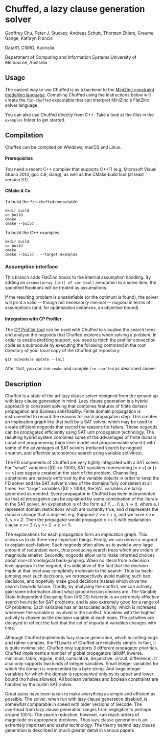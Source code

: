 # Chuffed, a lazy clause generation solver 

Geoffrey Chu, Peter J. Stuckey, Andreas Schutt, Thorsten Ehlers, Graeme Gange, Kathryn Francis

Data61, CSIRO, Australia

Department of Computing and Information Systems
University of Melbourne, Australia

## Usage

The easiest way to use Chuffed is as a backend to the [MiniZinc constraint modelling language](http://www.minizinc.org). Compiling Chuffed using the
instructions below will create the `fzn-chuffed` executable that can interpret
MiniZinc's FlatZinc solver language.

You can also use Chuffed directly from C++. Take a look at the files in the
`examples` folder to get started.

## Compilation

Chuffed can be compiled on Windows, macOS and Linux.

#### Prerequisites

You need a recent C++
compiler that supports C++11 (e.g. Microsoft Visual Studio 2013, gcc 4.8, clang), as well as the CMake build tool (at least version 3.1).

#### CMake & Co

To build the `fzn-chuffed` executable:

    mkdir build
    cd build
    cmake ..
    cmake --build .

To build the C++ examples:

    mkdir build
    cd build
    cmake ..
    cmake --build . --target examples

### Assumption interface
This branch adds FlatZinc hooks to the internal assumption handling. By adding an
`assume(array [int] of var bool)` annotation to a solve item, the specified Booleans
will be treated as assumptions.

If the resulting problem is unsatisfiable (or the optimum is found), the solver will
print a valid -- though not necessarily minimal -- nogood in terms of assumptions
(and, for optimization instances, an objective bound).

#### Integration with CP Profiler

The [CP Profiler tool](https://github.com/cp-profiler) can be used with Chuffed
to visualise the search trees and analyse the nogoods that Chuffed explores
when solving a problem. In order to enable profiling support, you need to fetch the profiler connection code as a submodule by executing the following command
in the root directory of your local copy of the Chuffed git repository:

    git submodule update --init

After that, you can run `cmake` and compile `fzn-chuffed` as described above.

## Description

Chuffed is a state of the art lazy clause solver designed from the ground up
with lazy clause generation in mind. Lazy clause generation is a hybrid
approach to constraint solving that combines features of finite domain
propagation and Boolean satisfiability. Finite domain propagation is
instrumented to record the reasons for each propagation step. This creates an
implication graph like that built by a SAT solver, which may be used to create
efficient nogoods that record the reasons for failure. These nogoods can be
propagated efficiently using SAT unit propagation technology. The resulting
hybrid system combines some of the advantages of finite domain constraint
programming (high level model and programmable search) with some of the
advantages of SAT solvers (reduced search by nogood creation, and effective
autonomous search using variable activities).

The FD components of Chuffed are very tightly integrated with a SAT solver. For
"small" variables (|D| <= 1000), SAT variables representing [x = v] or [x >= v]
are eagerly created at the start of the problem. Channelling constraints are
natively enforced by the variable objects in order to keep the FD solver and
the SAT solver's view of the domains fully consistent at all times. For "large"
variables (|D| > 1000), the SAT variables are lazily generated as needed. Every
propagator in Chuffed has been instrumented so that all propagation can be
explained by some combination of the literals in the SAT solver. An explanation
is of the form a_1 /\ ... /\ a_n -> d, where a_i represent domain restrictions
which are currently true, and d represents the domain change that is implied.
e.g. Suppose z >= x + y, and we have x >= 3, y >= 2. Then the propagator would
propagate x >= 5 with explanation clause x >= 3 /\ y >= 2 -> z >= 5.

The explanations for each propagation form an implication graph. This allows us
to do three very important things. Firstly, we can derive a nogood to explain
each failure. Such nogoods often allow us to avoid a very large amount of
redundant work, thus producing search trees which are orders of magnitude
smaller. Secondly, nogoods allow us to make informed choices about
non-chronological back-jumping. When no literal from a decision level appears
in the nogood, it is indicative of the fact that the decision made at that
level was completely irrelevant to the search. Thus by back-jumping over such
decisions, we retrospectively avoid making such bad decisions, and hopefully
make good decisions instead which drive the search towards failure. Thirdly, by
analysing the conflict, we can actively gain some information about what good
decision choices are. The Variable State Independent Decaying Sum (VSIDS)
heuristic is an extremely effective search heuristic for SAT problems, and is
also extremely good for a range of CP problems. Each variables has an
associated activity, which is increased whenever the variable is involved in
the conflict. Variables with the highest activity is chosen as the decision
variable at each node. The activities are decayed to reflect the fact that the
set of important variables changes with time.

Although Chuffed implements lazy clause generation, which is cutting edge and
rather complex, the FD parts of Chuffed are relatively simple. In fact, it is
quite minimalistic. Chuffed only supports 3 different propagator priorities.
Chuffed implements a number of global propagators (alldiff, inverse,
minimum, table, regular, mdd, cumulative, disjunctive, circuit, difference). 
It also only supports two kinds of integer variables. Small integer variables 
for which the domain is represented by a byte string.
And large integer variables for which the domain is represented only by its
upper and lower bound (no holes allowed). All boolean variables and boolean
constraints are handled by the builtin SAT solver.

Great pains have been taken to make everything as simple and efficient as
possible. The solver, when run with lazy clause generation disabled, is
somewhat comparable in speed with older versions of Gecode. The overhead from
lazy clause generation ranges from negligible to perhaps around 100%. The
search reduction, however, can reach orders of magnitude on appropriate
problems. Thus lazy clause generation is an extremely important and useful
technology. The theory behind lazy clause generation is described in much
greater detail in various papers.
